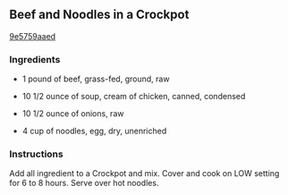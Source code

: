 ## Beef and Noodles in a Crockpot

[9e5759aaed](https://recipeland.com/recipe/v/beef-noodles-crockpot-53011)

### Ingredients

 - 1 pound of beef, grass-fed, ground, raw

 - 10 1/2 ounce of soup, cream of chicken, canned, condensed

 - 10 1/2 ounce of onions, raw

 - 4 cup of noodles, egg, dry, unenriched

### Instructions

Add all ingredient to a Crockpot and mix. Cover and cook on LOW setting for 6 to 8 hours. Serve over hot noodles.